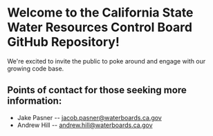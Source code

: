 # Welcome to the California State Water Resources Control Board GitHub Repository!

We're excited to invite the public to poke around and engage with our growing code base.

## Points of contact for those seeking more information:
* Jake Pasner -- jacob.pasner@waterboards.ca.gov
* Andrew Hill --  andrew.hill@waterboards.ca.gov
